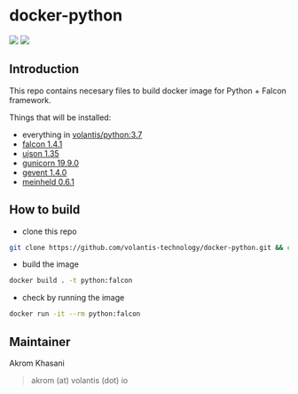 # docker-python

[![](https://img.shields.io/badge/GitHub-%E2%86%92-brightgreen.svg)](https://github.com/volantis-technology/docker-python) [![](https://img.shields.io/badge/Docker%20Hub-%E2%86%92-blue.svg)](https://hub.docker.com/r/volantis/python)

## Introduction

This repo contains necesary files to build docker image for Python + Falcon framework.

Things that will be installed:

- everything in [volantis/python:3.7](https://hub.docker.com/r/volantis/python)
- [falcon 1.4.1](https://falconframework.org)
- [ujson 1.35](https://github.com/esnme/ultrajson)
- [gunicorn 19.9.0](https://gunicorn.org)
- [gevent 1.4.0](http://www.gevent.org)
- [meinheld 0.6.1](https://github.com/mopemope/meinheld)

## How to build

- clone this repo
```bash
git clone https://github.com/volantis-technology/docker-python.git && cd docker-python && git checkout 3.7-falcon
```

- build the image
```bash
docker build . -t python:falcon
```

- check by running the image
```bash
docker run -it --rm python:falcon
```

## Maintainer

Akrom Khasani
> akrom (at) volantis (dot) io
